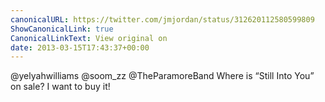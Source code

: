 ```yaml
---
canonicalURL: https://twitter.com/jmjordan/status/312620112580599809
ShowCanonicalLink: true
CanonicalLinkText: View original on
date: 2013-03-15T17:43:37+00:00
---
```

@yelyahwilliams @soom_zz @TheParamoreBand Where is “Still Into You” on sale? I want to buy it!